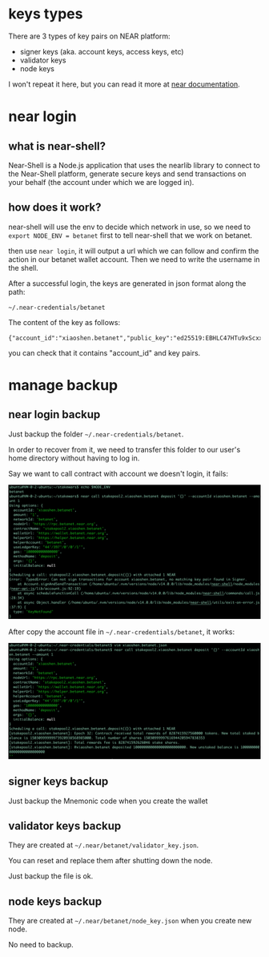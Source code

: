 # keys types
There are 3 types of key pairs on NEAR platform:

- signer keys (aka. account keys, access keys, etc)
- validator keys
- node keys

I won't repeat it here, but you can read it more at [near documentation](https://docs.near.org/docs/validator/keys).


# near login

## what is near-shell?

Near-Shell is a Node.js application that uses the nearlib library to connect to the Near-Shell platform, generate secure keys and send transactions on your behalf (the account under which we are logged in).


## how does it work?

near-shell will use the env to decide which network in use, so we need to `export NODE_ENV = betanet` first to tell near-shell that we work on betanet.

then use `near login`, it will output a url which we can follow and confirm the action in our betanet wallet account. Then we need to write the username in the shell.

After a successful login, the keys are generated in json format along the path:

```
~/.near-credentials/betanet
```

The content of the key as follows:

```
{"account_id":"xiaoshen.betanet","public_key":"ed25519:EBHLC47HTu9xScxxxxxxxxxxxxxxxxxxxjxC3u","private_key":"ed25519:xxxxxxxxxxxxxxxxxx"}
```

you can check that it contains "account_id" and key pairs.




# manage backup

## near login backup

Just backup the folder `~/.near-credentials/betanet`.

In order to recover from it, we need to transfer this folder to our user's home directory without having to log in.


Say we want to call contract with account we doesn't login, it fails:

![](./images/near-shell-fail.png?raw=true)


After copy the account file in `~/.near-credentials/betanet`, it works:

![](./images/near-shell-success.png?raw=true)

## signer keys backup
Just backup the Mnemonic code when you create the wallet

## validator keys backup
They are created at `~/.near/betanet/validator_key.json`.

You can reset and replace them after shutting down the node.

Just backup the file is ok.

## node keys backup


They are created at `~/.near/betanet/node_key.json` when you create new node. 

No need to backup.

